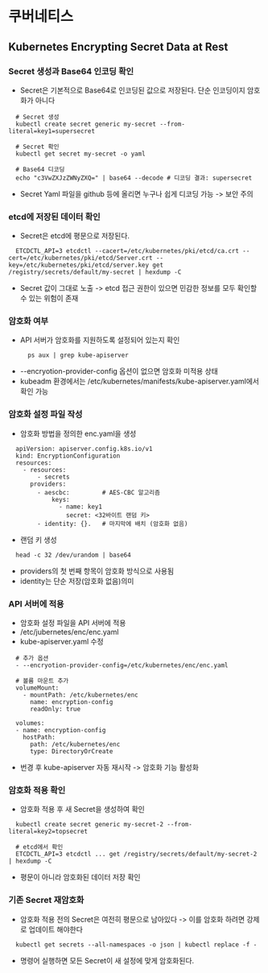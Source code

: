 # 쿠버네티스

## Kubernetes Encrypting Secret Data at Rest

### Secret 생성과 Base64 인코딩 확인
- Secret은 기본적으로 Base64로 인코딩된 값으로 저장된다. 단순 인코딩이지 암호화가 아니다
```
  # Secret 생성
  kubectl create secret generic my-secret --from-literal=key1=supersecret

  # Secret 확인
  kubectl get secret my-secret -o yaml

  # Base64 디코딩
  echo "c3VwZXJzZWNyZXQ=" | base64 --decode # 디코딩 결과: supersecret
```
- Secret Yaml 파일을 github 등에 올리면 누구나 쉽게 디코딩 가능 -> 보안 주의

### etcd에 저장된 데이터 확인
- Secret은 etcd에 평문으로 저장된다.
```
  ETCDCTL_API=3 etcdctl --cacert=/etc/kubernetes/pki/etcd/ca.crt --cert=/etc/kubernetes/pki/etcd/Server.crt --key=/etc/kubernetes/pki/etcd/server.key get /registry/secrets/default/my-secret | hexdump -C
```
- Secret 값이 그대로 노출 -> etcd 접근 권한이 있으면 민감한 정보를 모두 확인할 수 있는 위험이 존재

### 암호화 여부
- API 서버가 암호화를 지원하도록 설정되어 있는지 확인
  ```
    ps aux | grep kube-apiserver
  ```
- --encryotion-provider-config 옵션이 없으면 암호화 미적용 상태
- kubeadm 환경에서는 /etc/kubernetes/manifests/kube-apiserver.yaml에서 확인 가능

### 암호화 설정 파일 작성
- 암호화 방법을 정의한 enc.yaml을 생성
```
  apiVersion: apiserver.config.k8s.io/v1
  kind: EncryptionConfiguration
  resources:
    - resources:
        - secrets
      providers:
        - aescbc:         # AES-CBC 알고리즘
            keys:
              - name: key1
                secret: <32바이트 랜덤 키>
        - identity: {}.   # 마지막에 배치 (암호화 없음)
```
- 랜덤 키 생성
```
  head -c 32 /dev/urandom | base64
```
- providers의 첫 번째 항목이 암호화 방식으로 사용됨
- identity는 단순 저장(암호화 없음)의미

### API 서버에 적용
- 암호화 설정 파일을 API 서버에 적용
- /etc/jubernetes/enc/enc.yaml
- kube-apiserver.yaml 수정
```
  # 추가 옵션
  - --encryotion-provider-config=/etc/kubernetes/enc/enc.yaml

  # 볼륨 마운트 추가
  volumeMount:
    - mountPath: /etc/kubernetes/enc
      name: encryption-config
      readOnly: true

  volumes:
  - name: encryption-config
    hostPath:
      path: /etc/kubernetes/enc
      type: DirectoryOrCreate
```
- 번경 후 kube-apiserver 자동 재시작 -> 암호화 기능 활성화

### 암호화 적용 확인
- 암호화 적용 후 새 Secret을 생성하여 확인
```
  kubectl create secret generic my-secret-2 --from-literal=key2=topsecret

  # etcd에서 확인
  ETCDCTL_API=3 etcdctl ... get /registry/secrets/default/my-secret-2 | hexdump -C
```
- 평문이 아니라 암호화된 데이터 저장 확인

### 기존 Secret 재암호화
- 암호화 적용 전의 Secret은 여전히 평문으로 남아있다 -> 이를 암호화 하려면 강제로 업데이트 해야한다
```
  kubectl get secrets --all-namespaces -o json | kubectl replace -f -
```
- 명령어 실행하면 모든 Secret이 새 설정에 맞게 암호화된다.